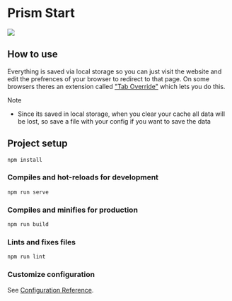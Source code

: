 # Prism Start
<img src="https://i.ibb.co/GJyD9MH/Screenshot-from-2021-05-01-15-40-37.png">

## How to use
Everything is saved via local storage so you can just visit the website and edit the prefrences of your browser to redirect to that page.
On some browsers theres an extension called <a href="https://chrome.google.com/webstore/detail/new-tab-override/fjcmlondipcnnpmbcollgifldmajfonf">"Tab Override"</a> which lets you do this.

Note
* Since its saved in local storage, when you clear your cache all data will be lost, so save a file with your config if you want to save the data


## Project setup
```
npm install
```

### Compiles and hot-reloads for development
```
npm run serve
```

### Compiles and minifies for production
```
npm run build
```

### Lints and fixes files
```
npm run lint
```

### Customize configuration
See [Configuration Reference](https://cli.vuejs.org/config/).
